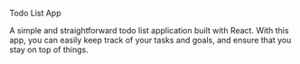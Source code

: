 
Todo List App

A simple and straightforward todo list application built with React. With this app, you can easily keep track of your tasks and goals, and ensure that you stay on top of things.
